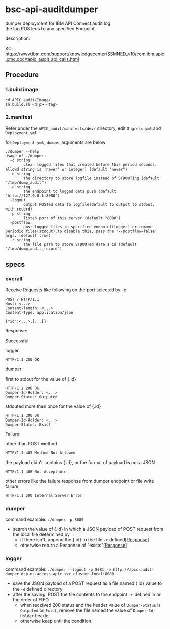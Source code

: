 # bsc-api-auditdumper
dumper deployment for IBM API Connect audit log.  
the log POSTeds to any specified Endpoint.  

description:  

KC: https://www.ibm.com/support/knowledgecenter/SSMNED_v10/com.ibm.apic.cmc.doc/tapic_audit_api_calls.html

## Procedure

### 1.build image

```
cd APIC_audit/Image/
sh build.sh <d|p> <tag>
```


### 2.manifest
Refer under the `APIC_audit/manifests/dev/` directory,  edit `Ingress.yml` and `Deployment.yml`

for `Deployment.yml`, `dumper` arguments are below

```
./dumper --help
Usage of ./dumper:
  -c string
        clean logged files that created before this period seconds. allowd string is 'never' or integer) (default "never")
  -d string
        the directory to store logfile instead of STDOUTing (default "/tmp/dump_audit")
  -e string
        the endpoint to logged data push (default "http://127.0.0.1:8080")
  -logout
        output POSTed data to logfile(default to output to stdout, with record)
  -p string
        listen port of this server (default "8080")
  -postflow
        post logged files to specified endpoint(logger) or remove periodic files(stdout).to disable this, pass the '--postflow=false' args. (default true)
  -r string
        the file path to store STDOUTed data's id (default "/tmp/dump_audit_record")
```


## specs
### overall

Receive Requests like following on the port selected by -p

```
POST / HTTP/1.1
Host: <...>
Content-length: <...>
Content-Type: application/json

{"id":<...>,[...]}
```

Response:

Successful

logger

<a id="output-logger-1"></a>

```
HTTP/1.1 200 OK
```

dumper

<a id="output-dumper-1"></a>
first to stdout for the value of {.id}

```
HTTP/1.1 200 OK
Dumper-Id-Holder: <...>
Dumper-Status: Outputed
```

<a id="output-dumper-2"></a>
stdouted more than once for the value of {.id}

```
HTTP/1.1 200 OK
Dumper-Id-Holder: <...>
Dumper-Status: Exist
```



Failure

other than POST method

```
HTTP/1.1 405 Method Not Allowed
```

the payload didn't contains {.id}, or the format of payload is not a JSON

```
HTTP/1.1 406 Not Acceptable
```

other errors like the failure response from dumper endpoint or file write failure.

```
HTTP/1.1 500 Internal Server Error
```



### dumper
command example: `./dumper -p 8080`  

- search the value of {.id} in which a JSON payload of POST request from the local file determined by `-r`
  - if there isn't, append the {.id} to the file `-r` defined[<a href="#output-dumper-1">Response</a>]
  - otherwise return a Response of "exists"[<a href="#output-dumper-2">Response</a>]


<a id="output-logger-1"></a>

### logger
command example: `./dumper --logout -p 8081 -e http://apic-audit-dumper.dsp-ns-access-apic.svc.cluster.local:8080`

- save the JSON payload of a POST request as a file named {.id} value to the `-d` defined directory
- after the saving, POST the file contents to the endpoint `-e` defined in an the order of FIFO
  - when received 200 status and the header value of `Dumper-Status` is `Outputed` or `Exist`, remove the file named the value of `Dumper-Id-Holder` header
  - otherwise keep until the condition.
  
